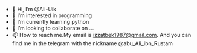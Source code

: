 - 👋 Hi, I’m @Ali-Uik
- 👀 I’m interested in programming
- 🌱 I’m currently learning python
- 💞️ I’m looking to collaborate on ...
- 📫 How to reach me.My email is izzatbek1987@gmail.com. And you can find me in the telegram with the nickname @abu_Ali_ibn_Rustam 

<!---
Ali-Uik/Ali-Uik is a ✨ special ✨ repository because its `README.md` (this file) appears on your GitHub profile.
You can click the Preview link to take a look at your changes.
--->
